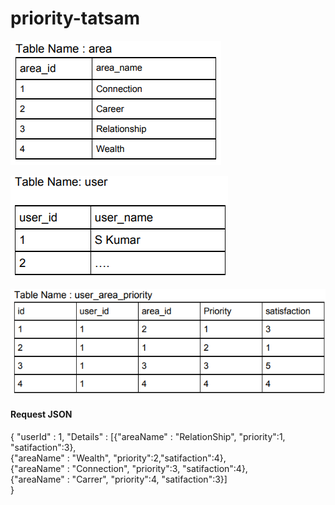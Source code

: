 # priority-tatsam

![Test Image 1](https://github.com/Saurav7192/priority-tatsam/blob/main/AreaPriority.png)

![Test Image 2](https://github.com/Saurav7192/priority-tatsam/blob/main/UserPriority.png)

![Test Image 3](https://github.com/Saurav7192/priority-tatsam/blob/main/UserAreaPriority.png)


<h4>Request JSON</h4>
{
   "userId" : 1,
    "Details" : [{"areaName" : "RelationShip", "priority":1, "satifaction":3},<br>
                  {"areaName" : "Wealth", "priority":2,"satifaction":4},<br>
                 {"areaName" : "Connection", "priority":3, "satifaction":4},<br>
                 {"areaName" : "Carrer", "priority":4, "satifaction":3}]<br>
	}
